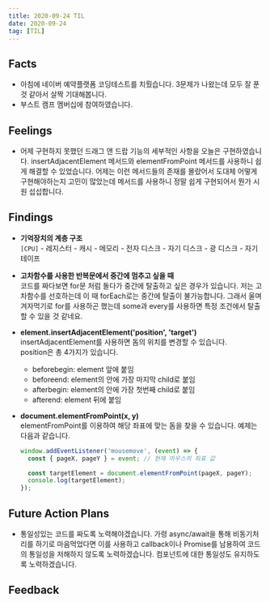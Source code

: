 ```yaml
---
title: 2020-09-24 TIL
date: 2020-09-24
tag: [TIL]
---
```


## Facts

- 아침에 네이버 예약플랫폼 코딩테스트를 치뤘습니다. 3문제가 나왔는데 모두 잘 푼 것 같아서 살짝 기대해봅니다.
- 부스트 캠프 멤버십에 참여하였습니다.

## Feelings

- 어제 구현하지 못했던 드래그 앤 드랍 기능의 세부적인 사항을 오늘은 구현하였습니다. insertAdjacentElement 메서드와 elementFromPoint 메서드를 사용하니 쉽게 해결할 수 있었습니다. 어제는 이런 메서드들의 존재를 몰랐어서 도대체 어떻게 구현해야하는지 고민이 많았는데 메서드를 사용하니 정말 쉽게 구현되어서 뭔가 시원 섭섭합니다.

## Findings

- **기억장치의 계층 구조**  
  `[CPU]` - 레지스터 - 캐시 - 메모리 - 전자 디스크 - 자기 디스크 - 광 디스크 - 자기 테이프
- **고차함수를 사용한 반복문에서 중간에 멈추고 싶을 때**  
  코드를 짜다보면 for문 처럼 돌다가 중간에 탈출하고 싶은 경우가 있습니다. 저는 고차함수를 선호하는데 이 때 forEach로는 중간에 탈출이 불가능합니다. 그래서 울며 겨자먹기로 for를 사용하곤 했는데 some과 every를 사용하면 특정 조건에서 탈출 할 수 있을 것 같네요.
- **element.insertAdjacentElement('position', 'target')**  
  insertAdjacentElement를 사용하면 돔의 위치를 변경할 수 있습니다.  
  position은 총 4가지가 있습니다.

  - beforebegin: element 앞에 붙임
  - beforeend: element의 안에 가장 마지막 child로 붙임
  - afterbegin: element의 안에 가장 첫번째 child로 붙임
  - afterend: element 뒤에 붙임
- **document.elementFromPoint(x, y)**  
  elementFromPoint를 이용하여 해당 좌표에 맞는 돔을 찾을 수 있습니다. 예제는 다음과 같습니다.

    ```js
    window.addEventListener('mousemove', (event) => {
      const { pageX, pageY } = event; // 현재 마우스의 좌표 값

      const targetElement = document.elementFromPoint(pageX, pageY);
      console.log(targetElement);
    });
    ```

## Future Action Plans

- 통일성있는 코드를 짜도록 노력해야겠습니다. 가령 async/await을 통해 비동기처리를 하기로 마음먹었다면 이를 사용하고 callback이나 Promise를 남용하여 코드의 통일성을 저해하지 않도록 노력하겠습니다. 컴포넌트에 대한 통일성도 유지하도록 노력하겠습니다.

## Feedback
